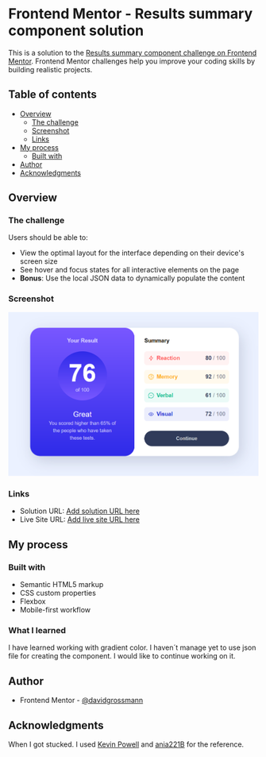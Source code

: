 # Frontend Mentor - Results summary component solution

This is a solution to the [Results summary component challenge on Frontend Mentor](https://www.frontendmentor.io/challenges/results-summary-component-CE_K6s0maV). Frontend Mentor challenges help you improve your coding skills by building realistic projects. 

## Table of contents

- [Overview](#overview)
  - [The challenge](#the-challenge)
  - [Screenshot](#screenshot)
  - [Links](#links)
- [My process](#my-process)
  - [Built with](#built-with)
- [Author](#author)
- [Acknowledgments](#acknowledgments)


## Overview

### The challenge

Users should be able to:

- View the optimal layout for the interface depending on their device's screen size
- See hover and focus states for all interactive elements on the page
- **Bonus**: Use the local JSON data to dynamically populate the content

### Screenshot

![](./screenshot.png)


### Links

- Solution URL: [Add solution URL here](https://your-solution-url.com)
- Live Site URL: [Add live site URL here](https://your-live-site-url.com)

## My process

### Built with

- Semantic HTML5 markup
- CSS custom properties
- Flexbox
- Mobile-first workflow


### What I learned

I have learned working with gradient color. I haven´t manage yet to use json file for creating the component. I would like to continue working on it.


## Author

- Frontend Mentor - [@davidgrossmann](https://www.frontendmentor.io/profile/davidgrossmann)


## Acknowledgments

When I got stucked. I used [Kevin Powell](https://github.com/kevin-powell/results-summary-component-main) and [ania221B](https://github.com/ania221B/results-summary-frontend-mentor) for the reference.
